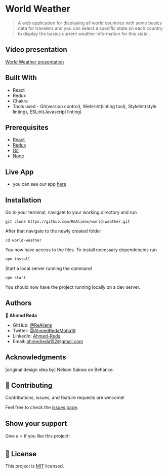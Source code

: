 
# World Weather
> A web application for displaying all world countries with some basics data for travelers and you can select a specific state on each country to display the basics 
> current weather information for this state .

## Video presentation
[World Weather presentation](https://www.loom.com/share/d188420c652e46be9b3c4a311c620060)

## Built With
- React
- Redux
- Chakra
- Tools used - Git(version control), WebHint(linting tool), Stylelint(style linting), ESLint(Javascript linting)

## Prerequisites
 - [React](https://reactjs.org/docs/getting-started.html)
 - [Redux](https://redux.js.org/tutorials/quick-start)
 - [Git](https://git-scm.com/downloads)
 - [Node](https://nodejs.org/en/download/)


 ## Live App

 - you can see our app <a href="https://61fe901ced866a0008621bc9--friendly-lalande-5db46e.netlify.app/" target="_blank">here</a>

## Installation

Go to your terminal, navigate to your working directory and run

`git clone https://github.com/ReAliens/world-weather.git`

After that navigate to the newly created folder

`cd world-weather`

You now have access to the files.
To install necessary dependencies run

`npm install`

Start a local server running the command

`npm start`

You should now have the project running locally on a dev server.

## Authors

👤 **Ahmed Reda**

- GitHub: [@ReAliens](https://github.com/ReAliens)
- Twitter: [@AhmedRedaMoha19](https://twitter.com/AhmedRedaMoha19)
- LinkedIn: [Ahmed-Reda](https://www.linkedin.com/in/armali/)
- Email: ahmedreda152@gmail.com


## Acknowledgments

[original design idea by] Nelson Sakwa on Behance.


## 🤝 Contributing

Contributions, issues, and feature requests are welcome!

Feel free to check the [issues page](../../issues/).

## Show your support

Give a ⭐️ if you like this project!

## 📝 License

This project is [MIT](./MIT.md) licensed.
